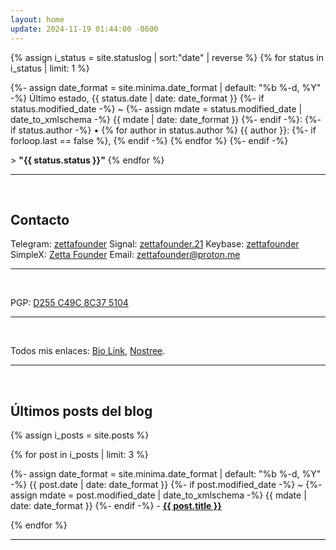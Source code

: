 ```yaml
---
layout: home
update: 2024-11-19 01:44:00 -0600
---
```

{% assign i_status = site.statuslog | sort:"date" | reverse %}
{% for status in i_status | limit: 1 %}
  <p class="post-meta">{%- assign date_format = site.minima.date_format | default: "%b %-d, %Y" -%}
    Último estado, <time class="dt-published" datetime="{{ status.date | date_to_xmlschema }}" itemprop="datePublished">
      {{ status.date | date: date_format }}
    </time>
    {%- if status.modified_date -%}
      ~ 
      {%- assign mdate = status.modified_date | date_to_xmlschema -%}
      <time class="dt-modified" datetime="{{ mdate }}" itemprop="dateModified">
        {{ mdate | date: date_format }}
      </time>
    {%- endif -%}:
    {%- if status.author -%}
        • {% for author in status.author %}
          <span itemprop="author" itemscope itemtype="http://schema.org/Person">
            <span class="p-author h-card" itemprop="name">{{ author }}:</span></span>
            {%- if forloop.last == false %}, {% endif -%}
        {% endfor %}
      {%- endif -%}</p>
> <strong>"{{ status.status }}"</strong>
{% endfor %}

-----
<br>

## Contacto

Telegram: <a href="https://t.me/zettafounder" target="_blank">zettafounder</a>
Signal: <a href="https://t.me/zettafounder" target="_blank">zettafounder.21</a>
Keybase: <a href="https://keybase.io/zettafounder" target="_blank">zettafounder</a>
SimpleX: <a href="https://simplex.chat/contact#/?v=2-7&smp=smp%3A%2F%2F6iIcWT_dF2zN_w5xzZEY7HI2Prbh3ldP07YTyDexPjE%3D%40smp10.simplex.im%2FU3BAGZl1VzC3nIIpMH-DrveSKaUx00PV%23%2F%3Fv%3D1-3%26dh%3DMCowBQYDK2VuAyEAKXdWImoDNMmiLVBMzcfhSfI8m429pqcaqFNOmPeXUmc%253D%26srv%3Drb2pbttocvnbrngnwziclp2f4ckjq65kebafws6g4hy22cdaiv5dwjqd.onion" target="_blank">Zetta Founder</a>
Email: <a href="mailto:zettafounder@proton.me" target="_blank">zettafounder@proton.me</a>

-----
<br>

PGP: <a href="https://keys.openpgp.org/vks/v1/by-fingerprint/059C841B4250D91B0B6B1A41D255C49C8C375104" target="_blank">D255 C49C 8C37 5104</a>

-----
<br>

Todos mis enlaces: <a href="https://bio.link/zettafounder" target="_blank">Bio Link</a>, <a href="https://nostree.me/npub1u9q286jmjs6236zneynyhhqs5ku9caj3zjehe06g2r6jps8yp96sml8cyj" target="_blank">Nostree</a>.

-----
<br>

## Últimos posts del blog

{% assign i_posts = site.posts %}

{% for post in i_posts | limit: 3 %}
  <p>{%- assign date_format = site.minima.date_format | default: "%b %-d, %Y" -%}
    <time class="dt-published" datetime="{{ post.date | date_to_xmlschema }}" itemprop="datePublished">
      {{ post.date | date: date_format }}
    </time>
    {%- if post.modified_date -%}
      ~ 
      {%- assign mdate = post.modified_date | date_to_xmlschema -%}
      <time class="dt-modified" datetime="{{ mdate }}" itemprop="dateModified">
        {{ mdate | date: date_format }}
      </time>
    {%- endif -%} - <a href=".{{ post.url }}"><strong>{{ post.title }}</strong></a></p> 
{% endfor %}

---
<br>